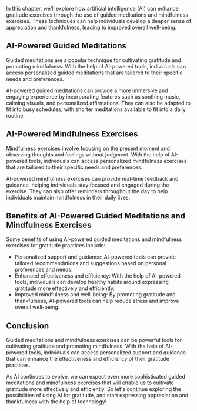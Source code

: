 
In this chapter, we'll explore how artificial intelligence (AI) can enhance gratitude exercises through the use of guided meditations and mindfulness exercises. These techniques can help individuals develop a deeper sense of appreciation and thankfulness, leading to improved overall well-being.

AI-Powered Guided Meditations
-----------------------------

Guided meditations are a popular technique for cultivating gratitude and promoting mindfulness. With the help of AI-powered tools, individuals can access personalized guided meditations that are tailored to their specific needs and preferences.

AI-powered guided meditations can provide a more immersive and engaging experience by incorporating features such as soothing music, calming visuals, and personalized affirmations. They can also be adapted to fit into busy schedules, with shorter meditations available to fit into a daily routine.

AI-Powered Mindfulness Exercises
--------------------------------

Mindfulness exercises involve focusing on the present moment and observing thoughts and feelings without judgment. With the help of AI-powered tools, individuals can access personalized mindfulness exercises that are tailored to their specific needs and preferences.

AI-powered mindfulness exercises can provide real-time feedback and guidance, helping individuals stay focused and engaged during the exercise. They can also offer reminders throughout the day to help individuals maintain mindfulness in their daily lives.

Benefits of AI-Powered Guided Meditations and Mindfulness Exercises
-------------------------------------------------------------------

Some benefits of using AI-powered guided meditations and mindfulness exercises for gratitude practices include:

* Personalized support and guidance: AI-powered tools can provide tailored recommendations and suggestions based on personal preferences and needs.
* Enhanced effectiveness and efficiency: With the help of AI-powered tools, individuals can develop healthy habits around expressing gratitude more effectively and efficiently.
* Improved mindfulness and well-being: By promoting gratitude and thankfulness, AI-powered tools can help reduce stress and improve overall well-being.

Conclusion
----------

Guided meditations and mindfulness exercises can be powerful tools for cultivating gratitude and promoting mindfulness. With the help of AI-powered tools, individuals can access personalized support and guidance that can enhance the effectiveness and efficiency of their gratitude practices.

As AI continues to evolve, we can expect even more sophisticated guided meditations and mindfulness exercises that will enable us to cultivate gratitude more effectively and efficiently. So let's continue exploring the possibilities of using AI for gratitude, and start expressing appreciation and thankfulness with the help of technology!
